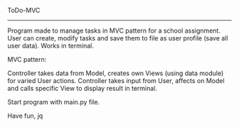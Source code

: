 ToDo-MVC

------------
Program made to manage tasks in MVC pattern for a school assignment.
User can create, modify tasks and save them to file as user profile (save all user data).
Works in terminal.

MVC pattern:

Controller takes data from Model, creates own Views (using data module) for varied User actions.
Controller takes input from User, affects on Model and calls specific View to display result in terminal.

Start program with main.py file.

Have fun, jq
